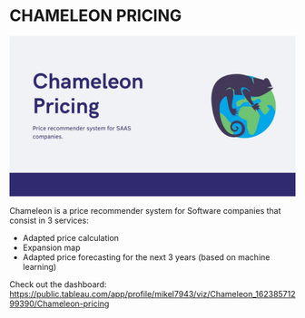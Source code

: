 # CHAMELEON PRICING
![Logo](https://github.com/mikelvallejo/chameleon-pricing/blob/main/ChameleonPricing.jpg)

Chameleon is a price recommender system for Software companies that consist in 3 services:

 - Adapted price calculation
 - Expansion map
 - Adapted price forecasting for the next 3 years (based on machine learning)

 
Check out the dashboard:
https://public.tableau.com/app/profile/mikel7943/viz/Chameleon_16238571299390/Chameleon-pricing